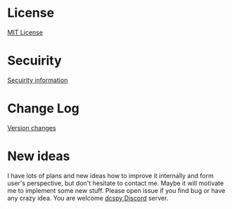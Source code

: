 # License
[MIT License](https://github.com/emcek/dcspy/blob/master/LICENSE.md)

# Secuirity
[Secuirity information](https://github.com/emcek/dcspy/blob/master/SECURITY.md)

# Change Log
[Version changes](https://github.com/emcek/dcspy/blob/master/CHANGELOG.md)

# New ideas
I have lots of plans and new ideas how to improve it internally and form user's perspective, but don't hesitate to contact me. Maybe it will motivate me to implement some new stuff. Please open issue if you find bug or have any crazy idea.
You are welcome [dcspy Discord](https://discord.gg/SP5Yjx3) server.
